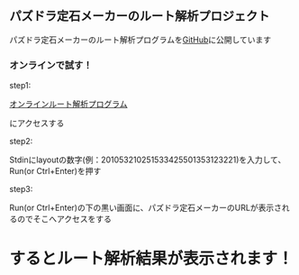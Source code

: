 ## パズドラ定石メーカーのルート解析プロジェクト

パズドラ定石メーカーのルート解析プログラムを[GitHub](https://github.com/koduma/puzzdra_solver)に公開しています

### オンラインで試す！

step1:

[オンラインルート解析プログラム](https://wandbox.org/permlink/hUO0FRO4pG3nhRtD)

にアクセスする

step2:

Stdinにlayoutの数字(例：201053210251533425501353123221)を入力して、Run(or Ctrl+Enter)を押す

step3:

Run(or Ctrl+Enter)の下の黒い画面に、パズドラ定石メーカーのURLが表示されるのでそこへアクセスをする

# するとルート解析結果が表示されます！
